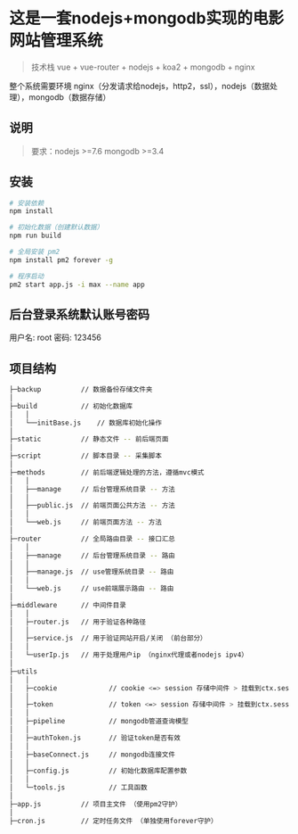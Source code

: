 # 这是一套nodejs+mongodb实现的电影网站管理系统
> 技术栈 vue + vue-router + nodejs + koa2 + mongodb + nginx

整个系统需要环境 nginx（分发请求给nodejs，http2，ssl），nodejs（数据处理），mongodb（数据存储）

## 说明
> 要求：nodejs >=7.6 mongodb >=3.4


## 安装

``` bash
# 安装依赖
npm install

# 初始化数据（创建默认数据）
npm run build

# 全局安装 pm2
npm install pm2 forever -g

# 程序启动
pm2 start app.js -i max --name app
```

## 后台登录系统默认账号密码

 用户名: root      密码: 123456
 
## 项目结构

``` bash
├─backup          // 数据备份存储文件夹
│
├─build           // 初始化数据库
│   │
│   └──initBase.js    // 数据库初始化操作
│
├─static          // 静态文件 -- 前后端页面
│
├─script          // 脚本目录 -- 采集脚本
│
├─methods         // 前后端逻辑处理的方法，遵循mvc模式
│   │
│   ├──manage     // 后台管理系统目录 -- 方法
│   │
│   ├──public.js  // 前端页面公共方法 -- 方法
│   │
│   └──web.js     // 前端页面方法 -- 方法
│
├─router          // 全局路由目录 -- 接口汇总
│   │
│   ├──manage     // 后台管理系统目录 -- 路由
│   │
│   ├──manage.js  // use管理系统目录 -- 路由
│   │
│   └──web.js     // use前端展示路由 -- 路由
│
├─middleware      // 中间件目录
│   │
│   ├─router.js   // 用于验证各种路径
│   │
│   ├─service.js  // 用于验证网站开启/关闭 （前台部分）
│   │
│   └─userIp.js   // 用于处理用户ip （nginx代理或者nodejs ipv4）
│
├─utils
│   │
│   ├─cookie             // cookie <=> session 存储中间件 > 挂载到ctx.sessin1
│   │
│   ├─token              // token <=> session 存储中间件 > 挂载到ctx.session2
│   │
│   ├─pipeline           // mongodb管道查询模型
│   │
│   ├─authToken.js       // 验证token是否有效
│   │
│   ├─baseConnect.js     // mongodb连接文件
│   │
│   ├─config.js          // 初始化数据库配置参数
│   │
│   └─tools.js           // 工具函数
│   
├─app.js          // 项目主文件 （使用pm2守护）
│
├─cron.js         // 定时任务文件 （单独使用forever守护）
```
 
